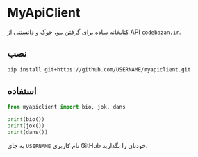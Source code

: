 # MyApiClient

کتابخانه ساده برای گرفتن بیو، جوک و دانستنی از API `codebazan.ir`.

## نصب

```bash
pip install git+https://github.com/USERNAME/myapiclient.git
```

## استفاده

```python
from myapiclient import bio, jok, dans

print(bio())
print(jok())
print(dans())
```

به جای `USERNAME` نام کاربری GitHub خودتان را بگذارید.
